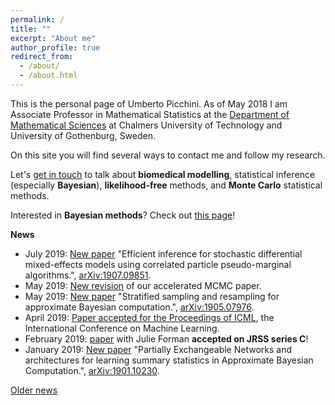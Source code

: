 ```yaml
---
permalink: /
title: ""
excerpt: "About me"
author_profile: true
redirect_from: 
  - /about/
  - /about.html
---
```


This is the personal page of Umberto Picchini. As of May 2018 I am Associate Professor in Mathematical Statistics at the [Department of Mathematical Sciences](https://www.chalmers.se/en/departments/math/Pages/default.aspx) at Chalmers University of Technology and University of Gothenburg, Sweden.

On this site you will find several ways to contact me and follow my research.

Let's [get in touch](contact) to talk about **biomedical modelling**, statistical inference (especially **Bayesian**), **likelihood-free** methods, and **Monte Carlo** statistical methods.

Interested in **Bayesian methods**? Check out [this page](bayes)!


**News**

- July 2019: [New paper](https://arxiv.org/abs/1907.09851) "Efficient inference for stochastic differential mixed-effects models using correlated particle pseudo-marginal algorithms.", [arXiv:1907.09851](https://arxiv.org/abs/1907.09851).
- May 2019: [New revision](https://arxiv.org/abs/1806.05982) of our accelerated MCMC paper.
- May 2019: [New paper](http://arxiv.org/abs/1905.07976) "Stratified sampling and resampling for approximate Bayesian computation.", [arXiv:1905.07976](http://arxiv.org/abs/1905.07976).
- April 2019: [Paper accepted for the Proceedings of ICML](http://proceedings.mlr.press/v97/wiqvist19a.html), the International Conference on Machine Learning.
- February 2019: [paper](https://arxiv.org/abs/1607.02633) with Julie Forman **accepted on JRSS series C**!
- January 2019: [New paper](https://arxiv.org/abs/1901.10230) "Partially Exchangeable Networks and architectures for learning summary statistics in Approximate Bayesian Computation.", [arXiv:1901.10230](https://arxiv.org/abs/1901.10230).

[Older news](oldnews)
